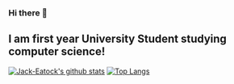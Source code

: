 ### Hi there 👋
## I am first year University Student studying computer science!

[![Jack-Eatock's github stats](https://github-readme-stats.vercel.app/api?username=Jack-Eatock&show_icons=true&theme=radical&count_private=true&include_all_commits=true)](https://github.com/anuraghazra/github-readme-stats)
[![Top Langs](https://github-readme-stats.vercel.app/api/top-langs/?username=Jack-Eatock&theme=radical)](https://github.com/anuraghazra/github-readme-stats)
<!--
**Jack-Eatock/Jack-Eatock** is a ✨ _special_ ✨ repository because its `README.md` (this file) appears on your GitHub profile.




Here are some ideas to get you started:

- 🔭 I’m currently working on ...
- 🌱 I’m currently learning ...
- 👯 I’m looking to collaborate on ...
- 🤔 I’m looking for help with ...
- 💬 Ask me about ...
- 📫 How to reach me: ...
- 😄 Pronouns: ...
- ⚡ Fun fact: ...
-->


